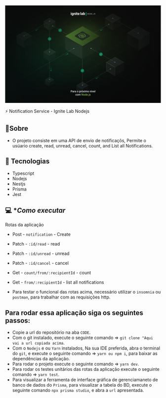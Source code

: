 <p align="center">
<img src="screens/Wallpaper.png" alt="demostração" />
</p

<h3 align="center">
⚡ Notification Service - Ignite Lab Nodejs
</h3>

## 📖**Sobre**

- O projeto consiste em uma API de envio de notificaçõs, Permite o usúario create, read, unread, cancel, count, and List all Notifications.

## 🚀 **Tecnologias**

- Typescript
- Nodejs
- Nestjs
- Prisma
- Jest

## 💻 **Como executar*

Rotas da aplicação

- Post - `notification` - Create
- Patch - `:id/read` - read
- Patch - `:id/unread` - unread
- Patch - `:id/cancel` - cancel
- Get - `count/from/:recipientId` - count
- Get - `from/:recipientId` - list all notifications

- Para testar o funcional das rotas acima, necessário utilizar o `insomnia` ou `postman`, para trabalhar com as requisições http.

## Para rodar essa aplicação siga os seguintes passos:

- Copie a url do repositório na aba `CODE`.
- Com o git instalado, execute o seguinte comando => `git clone "Aqui vai a url copiada acima`.
- Com o `Nodejs` e ou `Yarn` instalados, Na sua IDE preferida, abra o terminal do `git`, e execute o seguinte comando => `yarn ou npm i`, para baixar as dependências da aplicação.
- Para rodar o projeto execute o seguinte comando => `yarn dev`.
- Para rodar os testes unitários das rotas da aplicação execute o seguinte comando => `yarn test`.
- Para visualizar a ferramenta de interface gráfica de gerenciamaneto de banco de dados do `Prisma`, para visualizar a tabela do BD, execute o seguinte comando `npx prisma studio`, e abra a `url` apresentada.
